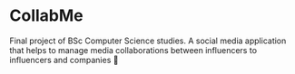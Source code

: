 # CollabMe
Final project of BSc Computer Science studies. A social media application that helps to manage media collaborations between influencers to influencers and companies :handshake:
